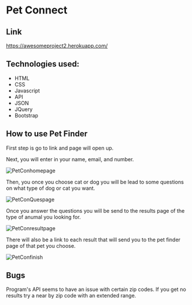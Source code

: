 # Pet Connect
## Link
https://awesomeproject2.herokuapp.com/

## Technologies used:
* HTML
* CSS
* Javascript
* API
* JSON
* JQuery
* Bootstrap


## How to use Pet Finder
First step is go to link and page will open up.

Next, you will enter in your name, email, and number.

![PetConhomepage](https://user-images.githubusercontent.com/51678140/71011510-86c12700-20bb-11ea-908f-696749fd6074.jpg)

Then, you once you choose cat or dog you will be lead to some questions on what type of dog or cat you want.

![PetConQuespage](https://user-images.githubusercontent.com/51678140/71011839-1f57a700-20bc-11ea-9c37-87bd6a0597c1.jpg)

Once you answer the questions you will be send to the results page of the type of anumal you looking for.

![PetConresultpage](https://user-images.githubusercontent.com/51678140/71012028-6fcf0480-20bc-11ea-90c4-c3495299f55c.png)

There will also be a link to each result that will send you to the pet finder page of that pet you choose.

![PetConfinish](https://user-images.githubusercontent.com/51678140/71012079-86755b80-20bc-11ea-8586-074f5b1c5246.png)

## Bugs

Program's API seems to have an issue with certain zip codes. If you get no results try a near by zip code with an extended range.


